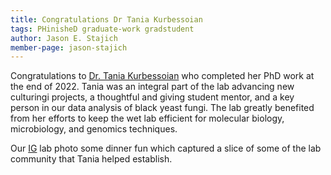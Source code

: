 ```yaml
---
title: Congratulations Dr Tania Kurbessoian
tags: PHinisheD graduate-work gradstudent
author: Jason E. Stajich
member-page: jason-stajich
---
```


Congratulations to [Dr. Tania Kurbessoian](/team/members/tania-kurbessoian) who completed her PhD work at the end of 2022.
Tania was an integral part of the lab advancing new culturingi projects, a thoughtful and giving student mentor, and a key 
person in our data analysis of black yeast fungi. The lab greatly benefited from her efforts to keep the wet lab efficient
for molecular biology, microbiology, and genomics techniques. 


Our [IG](https://www.instagram.com/p/Clpw9XqO7tM/) lab photo some dinner fun which captured a slice of some of the lab community that Tania helped establish.

